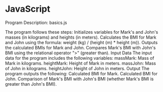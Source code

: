 # JavaScript

Program Description: basics.js

The program follows these steps:
    Initializes variables for Mark's and John's masses (in kilograms) and heights (in meters).
    Calculates the BMI for Mark and John using the formula: weight (kg) / (height (m) * height (m)).
    Outputs the calculated BMIs for Mark and John.
    Compares Mark's BMI with John's BMI using the relational operator ">" (greater than).
Input Data
    The input data for the program includes the following variables:
    massMark: Mass of Mark in kilograms.
    heightMark: Height of Mark in meters.
    massJohn: Mass of John in kilograms.
    heightJohn: Height of John in meters.
Output
    The program outputs the following:
    Calculated BMI for Mark.
    Calculated BMI for John.
    Comparison of Mark's BMI with John's BMI (whether Mark's BMI is greater than John's BMI).